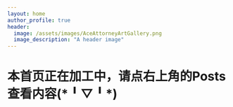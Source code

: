 ```yaml
---
layout: home
author_profile: true
header:
  image: /assets/images/AceAttorneyArtGallery.png
  image_description: "A header image"
---
```


<h1>本首页正在加工中，请点右上角的Posts查看内容(*╹▽╹*)</h1>
<div style="display: grid;"></div>